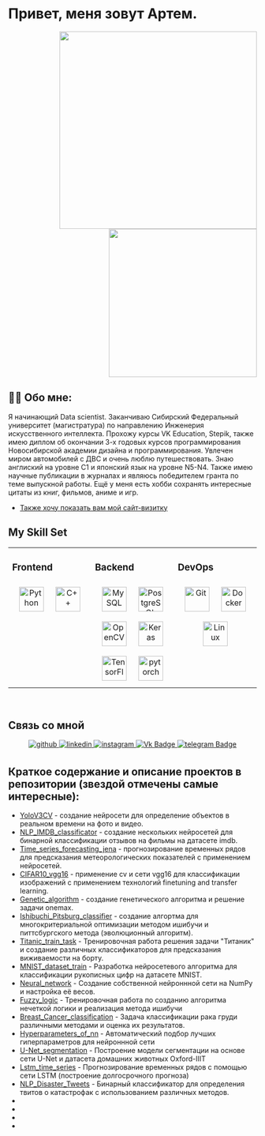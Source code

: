 # Привет, меня зовут Артем.
<div id="header" align="right">
  <img src="https://media.giphy.com/media/v1.Y2lkPTc5MGI3NjExa3duZGRwOThmcDI2emZxbDVnejNoOTRoajZkbGJrbzd3Y2pvMHBndyZlcD12MV9pbnRlcm5hbF9naWZfYnlfaWQmY3Q9Zw/qgQUggAC3Pfv687qPC/giphy.gif" width="400"/>
  <img src="https://media.giphy.com/media/11GS6sBCY87K9LmCQe/giphy.gif?cid=ecf05e479o8fn9zoxsod19lgs2g7nxh2rejxgk504x54qedu&ep=v1_gifs_search&rid=giphy.gif&ct=g" width="300"/>
</div>
</p>

## 👨‍💻 Обо мне:
Я начинающий Data scientist. Заканчиваю Сибирский Федеральный университет (магистратура) по направлению Инженерия искусственного интеллекта.
Прохожу курсы VK Education, Stepik, также имею диплом об окончании 3-х годовых курсов программирования Новосибирской академии дизайна и программирования.
Увлечен миром автомобилей с ДВС и очень люблю путешествовать. Знаю англиский на уровне C1 и японский язык на уровне N5-N4. Также имею научные публикации в журналах и являюсь победителем гранта по теме выпускной работы.
Ещё у меня есть хобби сохранять интересные цитаты из книг, фильмов, аниме и игр.

* [Также хочу показать вам мой сайт-визитку](https://sites.google.com/view/avgitincv/%D0%BE%D0%B1%D0%BE-%D0%BC%D0%BD%D0%B5)

## My Skill Set  
<table><tr><td valign="top" width="33%">



### Frontend  
<div align="center">  
<a href="https://www.python.org/" target="_blank"><img style="margin: 10px" src="https://profilinator.rishav.dev/skills-assets/python-original.svg" alt="Python" height="50" /></a>  
<a href="https://www.cplusplus.com/" target="_blank"><img style="margin: 10px" src="https://profilinator.rishav.dev/skills-assets/cplusplus-original.svg" alt="C++" height="50" /></a>  
</div>

</td><td valign="top" width="33%">



### Backend  
<div align="center">  
<a href="https://www.mysql.com/" target="_blank"><img style="margin: 10px" src="https://profilinator.rishav.dev/skills-assets/mysql-original-wordmark.svg" alt="MySQL" height="50" /></a>  
<a href="https://www.postgresql.org/" target="_blank"><img style="margin: 10px" src="https://profilinator.rishav.dev/skills-assets/postgresql-original-wordmark.svg" alt="PostgreSQL" height="50" /></a>  
<a href="https://opencv.org/" target="_blank"><img style="margin: 10px" src="https://profilinator.rishav.dev/skills-assets/opencv-icon.svg" alt="OpenCV" height="50" /></a>  
<a href="https://keras.io/" target="_blank"><img style="margin: 10px" src="https://profilinator.rishav.dev/skills-assets/keras.png" alt="Keras" height="50" /></a>  
<a href="https://www.tensorflow.org/" target="_blank"><img style="margin: 10px" src="https://profilinator.rishav.dev/skills-assets/tensorflow-icon.svg" alt="TensorFlow" height="50" /></a>  
<a href="https://pytorch.org/" target="_blank"><img style="margin: 10px" src="https://profilinator.rishav.dev/skills-assets/pytorch-icon.svg" alt="pytorch" height="50" /></a>  
</div>

</td><td valign="top" width="33%">



### DevOps  
<div align="center">  
<a href="https://github.com/" target="_blank"><img style="margin: 10px" src="https://profilinator.rishav.dev/skills-assets/git-scm-icon.svg" alt="Git" height="50" /></a>  
<a href="https://www.docker.com/" target="_blank"><img style="margin: 10px" src="https://profilinator.rishav.dev/skills-assets/docker-original-wordmark.svg" alt="Docker" height="50" /></a>  
<a href="https://www.linux.org/" target="_blank"><img style="margin: 10px" src="https://profilinator.rishav.dev/skills-assets/linux-original.svg" alt="Linux" height="50" /></a>  
</div>

</td></tr></table>  

<br/>  


## Связь со мной
<div align="center">
<a href="https://github.com/ArtemAvgutin" target="_blank">
<img src=https://img.shields.io/badge/github-%2324292e.svg?&style=for-the-badge&logo=github&logoColor=white alt=github style="margin-bottom: 5px;" />
</a>

  
<a href="https://linkedin.com/in/ArtemAvgutin" target="_blank">
<img src=https://img.shields.io/badge/linkedin-%231E77B5.svg?&style=for-the-badge&logo=linkedin&logoColor=white alt=linkedin style="margin-bottom: 5px;" />
</a>

<a href="https://instagram.com/infinityblazze" target="_blank">
<img src=https://img.shields.io/badge/instagram-%23000000.svg?&style=for-the-badge&logo=instagram&logoColor=pink alt=instagram style="margin-bottom: 5px;" />
</a>  

<a href="https://vk.com/infinityblazze">
<img src="https://img.shields.io/badge/VK-blue?style=for-the-badge&logo=vk&logoColor=white" alt="Vk Badge"/>
</a>

<a href="https://t.me/Infinityblazze">
<img src="https://img.shields.io/badge/Telegram-purple?style=for-the-badge&logo=telegram&logoColor=white" alt="telegram Badge"/>
</a>
 
</div>  

## Краткое содержание и описание проектов в репозитории (звездой отмечены самые интересные):
* [YoloV3CV](https://github.com/ArtemAvgutin/YoloV3CV) - создание нейросети для определение объектов в реальном времени на фото и видео.
* [NLP_IMDB_classificator](https://github.com/ArtemAvgutin/NLP_IMDB_classificator) - создание нескольких нейросетей для бинарной классификации отзывов на фильмы на датасете imdb.
* [Time_series_forecasting_jena](https://github.com/ArtemAvgutin/Time_series_forecasting_jena) - прогнозирование временных рядов для предсказания метеорологических показателей с применением нейросетей.
* [CIFAR10_vgg16](https://github.com/ArtemAvgutin/CIFAR10_vgg16) - применение cv и сети vgg16 для классификации изображений с применением технологий finetuning and transfer learning.
* [Genetic_algorithm](https://github.com/ArtemAvgutin/Genetic_algorithm) - создание генетического алгоритма и решение задачи onemax.
* [Ishibuchi_Pitsburg_classifier](https://github.com/ArtemAvgutin/Ishibuchi_Pitsburg_classifier) - создание алгортма для многокритериальной оптимизации методом ишибучи и питтсбургского метода (эволюционный алгоритм).
* [Titanic_train_task](https://github.com/ArtemAvgutin/Titanic_train_task) - Тренировочная работа решения задачи "Титаник" и создание различных классификаторов для предсказания виживаемости на борту.
* [MNIST_dataset_train](https://github.com/ArtemAvgutin/MNIST_dataset_train) - Разработка нейросетевого алгоритма для классификации рукописных цифр на датасете MNIST.
* [Neural_network](https://github.com/ArtemAvgutin/Neural_network) - Создание собственной нейроннной сети на NumPy и настройка её весов.
* [Fuzzy_logic](https://github.com/ArtemAvgutin/Fuzzy_logic) - Тренировочная работа по созданию алгоритма нечеткой логики и реализация метода ишибучи
* [Breast_Cancer_classification](https://github.com/ArtemAvgutin/Breast_Cancer_classification) - Задача классификации рака груди различными методами и оценка их результатов.
* [Hyperparameters_of_nn](https://github.com/ArtemAvgutin/Hyperparameters_of_nn) - Автоматический подбор лучших гиперпараметров для нейроннной сети
* [U-Net_segmentation](https://github.com/ArtemAvgutin/U-Net_segmentation) - Построение модели сегментации на основе сети U-Net и датасета домашних животных Oxford-IIIT
* [Lstm_time_series](https://github.com/ArtemAvgutin/Lstm_time_series) - Прогнозирование временных рядов с помощью сети LSTM (построение долгосрочного прогноза)
* [NLP_Disaster_Tweets](https://github.com/ArtemAvgutin/NLP_Disaster_Tweets) - Бинарный классификатор для определения твитов о катастрофак с использованием различных методов.
* []()
* []()
* []()
* []()


